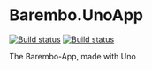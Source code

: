 # Barembo.UnoApp
[![Build status](https://dev.azure.com/topperdel/Barembo/_apis/build/status/Release%20UWP)](https://dev.azure.com/topperdel/Barembo/_build/latest?definitionId=-1)
[![Build status](https://build.appcenter.ms/v0.1/apps/face9add-7241-443c-b9a6-f12d2163507d/branches/main/badge)](https://appcenter.ms)

 The Barembo-App, made with Uno
